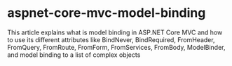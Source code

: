# aspnet-core-mvc-model-binding
This article explains what is model binding in ASP.NET Core MVC and how to use its different attributes like BindNever, BindRequired, FromHeader, FromQuery, FromRoute,  FromForm, FromServices, FromBody, ModelBinder, and model binding to a list of complex objects
